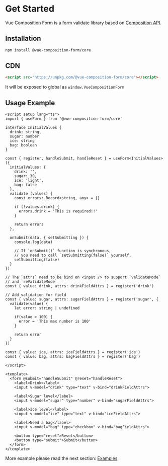 # Get Started

Vue Composition Form is a form validate library based on [Composition API](https://vuejs.org/guide/extras/composition-api-faq.html).

## Installation

```bash
npm install @vue-composition-form/core
```

## CDN

```html
<script src="https://unpkg.com/@vue-composition-form/core"></script>
```

It will be exposed to global as `window.VueCompositionForm`

## Usage Example

```vue
<script setup lang="ts">
import { useForm } from '@vue-composition-form/core'

interface InitialValues {
  drink: string,
  sugar: number
  ice: string
  bag: boolean
}

const { register, handleSubmit, handleReset } = useForm<InitialValues>({
  initialValues: {
    drink: '',
    sugar: 30,
    ice: 'light',
    bag: false
  },
  validate (values) {
    const errors: Record<string, any> = {}

    if (!values.drink) {
      errors.drink = 'This is required!!'
    }

    return errors
  },

  onSubmit(data, { setSubmitting }) {
    console.log(data)

    // If `onSubmit()` function is synchronous, 
    // you need to call `setSubmitting(false)` yourself.
    setSubmitting(false)
  }
})

// The `attrs` need to be bind on <input /> to support `validateMode` 
// and `reValidateMode`
const { value: drink, attrs: drinkFieldAttrs } = register('drink')

// Add validation for field
const { value: sugar, attrs: sugarFieldAttrs } = register('sugar', {
  validate(value) {
    let error: string | undefined

    if(value > 100) {
      error = 'This max number is 100'
    }

    return error
  }
})

const { value: ice, attrs: iceFieldAttrs } = register('ice')
const { value: bag, attrs: bagFieldAttrs } = register('bag')

</script>

<template>
  <form @submit="handleSubmit" @reset="handleReset">
    <label>Drink</label>
    <input v-model="drink" type="text" v-bind="drinkFieldAttrs">

    <label>Sugar level</label>
    <input v-model="sugar" type="number" v-bind="sugarFieldAttrs">

    <label>Ice level</label>
    <input v-model="ice" type="text" v-bind="iceFieldAttrs">

    <label>Need a bag</label>
    <input v-model="bag" type="checkbox" v-bind="bagFieldAttrs">

    <button type="reset">Reset</button>
    <button type="submit">Submit</button>
  </form>
</template>
```

More example please read the next section: [Examples](./examples)
